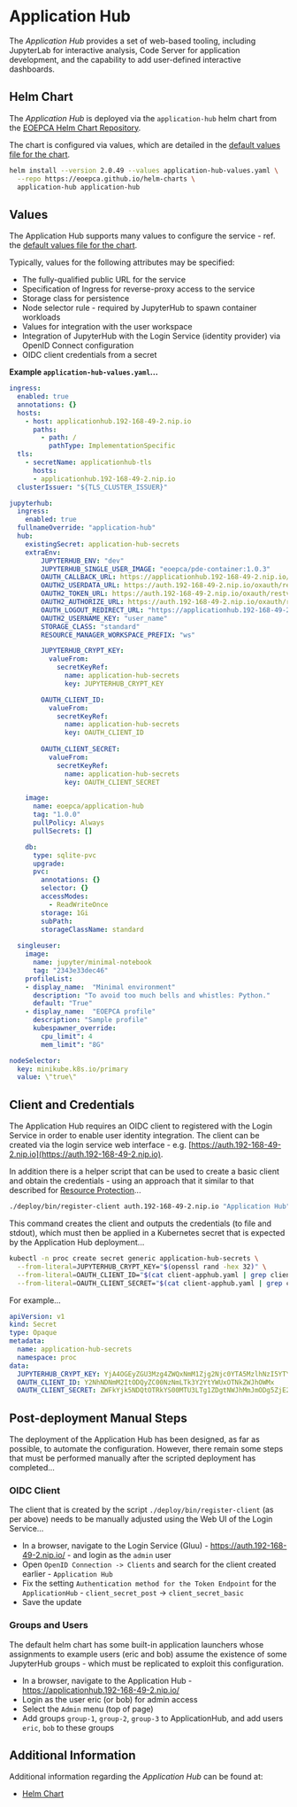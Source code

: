 # Application Hub

The _Application Hub_ provides a set of web-based tooling, including JupyterLab for interactive analysis, Code Server for application development, and the capability to add user-defined interactive dashboards.

## Helm Chart

The _Application Hub_ is deployed via the `application-hub` helm chart from the [EOEPCA Helm Chart Repository](https://eoepca.github.io/helm-charts).

The chart is configured via values, which are detailed in the [default values file for the chart](https://github.com/EOEPCA/helm-charts/blob/main/charts/application-hub/values.yaml).

```bash
helm install --version 2.0.49 --values application-hub-values.yaml \
  --repo https://eoepca.github.io/helm-charts \
  application-hub application-hub
```

## Values

The Application Hub supports many values to configure the service - ref. the [default values file for the chart](https://github.com/EOEPCA/helm-charts/blob/main/charts/application-hub/values.yaml).

Typically, values for the following attributes may be specified:

* The fully-qualified public URL for the service
* Specification of Ingress for reverse-proxy access to the service
* Storage class for persistence
* Node selector rule - required by JupyterHub to spawn container workloads
* Values for integration with the user workspace
* Integration of JupyterHub with the Login Service (identity provider) via OpenID Connect configuration
* OIDC client credentials from a secret

**Example `application-hub-values.yaml`...**

```yaml
ingress:
  enabled: true
  annotations: {}
  hosts:
    - host: applicationhub.192-168-49-2.nip.io
      paths:
        - path: /
          pathType: ImplementationSpecific
  tls:
    - secretName: applicationhub-tls
      hosts:
      - applicationhub.192-168-49-2.nip.io
  clusterIssuer: "${TLS_CLUSTER_ISSUER}"

jupyterhub:
  ingress:
    enabled: true
  fullnameOverride: "application-hub"
  hub:
    existingSecret: application-hub-secrets
    extraEnv: 
        JUPYTERHUB_ENV: "dev"
        JUPYTERHUB_SINGLE_USER_IMAGE: "eoepca/pde-container:1.0.3"
        OAUTH_CALLBACK_URL: https://applicationhub.192-168-49-2.nip.io/hub/oauth_callback
        OAUTH2_USERDATA_URL: https://auth.192-168-49-2.nip.io/oxauth/restv1/userinfo
        OAUTH2_TOKEN_URL: https://auth.192-168-49-2.nip.io/oxauth/restv1/token
        OAUTH2_AUTHORIZE_URL: https://auth.192-168-49-2.nip.io/oxauth/restv1/authorize
        OAUTH_LOGOUT_REDIRECT_URL: "https://applicationhub.192-168-49-2.nip.io"
        OAUTH2_USERNAME_KEY: "user_name"
        STORAGE_CLASS: "standard"
        RESOURCE_MANAGER_WORKSPACE_PREFIX: "ws"

        JUPYTERHUB_CRYPT_KEY:
          valueFrom:
            secretKeyRef:
              name: application-hub-secrets
              key: JUPYTERHUB_CRYPT_KEY

        OAUTH_CLIENT_ID:
          valueFrom:
            secretKeyRef:
              name: application-hub-secrets
              key: OAUTH_CLIENT_ID
          
        OAUTH_CLIENT_SECRET:
          valueFrom:
            secretKeyRef:
              name: application-hub-secrets
              key: OAUTH_CLIENT_SECRET

    image:
      name: eoepca/application-hub
      tag: "1.0.0"
      pullPolicy: Always
      pullSecrets: []

    db:
      type: sqlite-pvc
      upgrade:
      pvc:
        annotations: {}
        selector: {}
        accessModes:
          - ReadWriteOnce
        storage: 1Gi
        subPath:
        storageClassName: standard
  
  singleuser:
    image:
      name: jupyter/minimal-notebook
      tag: "2343e33dec46"
    profileList: 
    - display_name:  "Minimal environment"
      description: "To avoid too much bells and whistles: Python."
      default: "True"
    - display_name:  "EOEPCA profile"
      description: "Sample profile"
      kubespawner_override:
        cpu_limit": 4
        mem_limit": "8G"

nodeSelector:
  key: minikube.k8s.io/primary
  value: \"true\"
```


## Client and Credentials

The Application Hub requires an OIDC client to registered with the Login Service in order to enable user identity integration. The client can be created via the login service web interface - e.g. [https://auth.192-168-49-2.nip.io](https://auth.192-168-49-2.nip.io).

In addition there is a helper script that can be used to create a basic client and obtain the credentials - using an approach that it similar to that described for [Resource Protection](../resource-protection/#client-registration)...
```bash
./deploy/bin/register-client auth.192-168-49-2.nip.io "Application Hub" | tee client-apphub.yaml
```

This command creates the client and outputs the credentials (to file and stdout), which must then be applied in a Kubernetes secret that is expected by the Application Hub deployment...

```bash
kubectl -n proc create secret generic application-hub-secrets \
  --from-literal=JUPYTERHUB_CRYPT_KEY="$(openssl rand -hex 32)" \
  --from-literal=OAUTH_CLIENT_ID="$(cat client-apphub.yaml | grep client-id | cut -d\  -f2)" \
  --from-literal=OAUTH_CLIENT_SECRET="$(cat client-apphub.yaml | grep client-secret | cut -d\  -f2)"
```

For example...

```yaml
apiVersion: v1
kind: Secret
type: Opaque
metadata:
  name: application-hub-secrets
  namespace: proc
data:
  JUPYTERHUB_CRYPT_KEY: YjA4OGEyZGU3Mzg4ZWQxNmM1Zjg2Njc0YTA5MzlhNzI5YTY5NzU1NDJhYjYwZTllNWU2ZTZhYTQ5ZTc5ZDM5Zg==
  OAUTH_CLIENT_ID: Y2NhNDNmM2ItODQyZC00NzNmLTk3Y2YtYWUxOTNkZWJhOWMx
  OAUTH_CLIENT_SECRET: ZWFkYjk5NDQtOTRkYS00MTU3LTg1ZDgtNWJhMmJmODg5ZjE2
```

## Post-deployment Manual Steps

The deployment of the Application Hub has been designed, as far as possible, to automate the configuration. However, there remain some steps that must be performed manually after the scripted deployment has completed...

### OIDC Client

The client that is created by the script `./deploy/bin/register-client` (as per above) needs to be manually adjusted using the Web UI of the Login Service...

* In a browser, navigate to the Login Service (Gluu) - https://auth.192-168-49-2.nip.io/ - and login as the `admin` user
* Open `OpenID Connection -> Clients` and search for the client created earlier - `Application Hub`
* Fix the setting `Authentication method for the Token Endpoint`  for the `ApplicationHub` - `client_secret_post` -> `client_secret_basic`
* Save the update

### Groups and Users

The default helm chart has some built-in application launchers whose assignments to example users (eric and bob) assume the existence of some JupyterHub groups - which must be replicated to exploit this configuration.

* In a browser, navigate to the Application Hub - https://applicationhub.192-168-49-2.nip.io/
* Login as the user eric (or bob) for admin access
* Select the `Admin` menu (top of page)
* Add groups `group-1`, `group-2`, `group-3` to ApplicationHub, and add users `eric`, `bob` to these groups

## Additional Information

Additional information regarding the _Application Hub_ can be found at:

* [Helm Chart](https://github.com/EOEPCA/helm-charts/tree/main/charts/application-hub)
